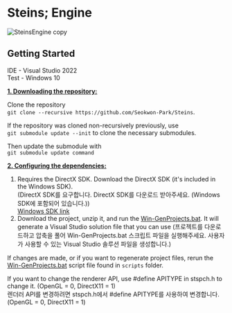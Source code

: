 # Steins; Engine
![SteinsEngine copy](https://github.com/Seokwon-Park/Steins/assets/22045739/30397492-0569-415f-943d-5cdc11ac2345)

## Getting Started
IDE - Visual Studio 2022   
Test - Windows 10

<ins>**1. Downloading the repository:**</ins>

Clone the repository   
`git clone --recursive https://github.com/Seokwon-Park/Steins`.

If the repository was cloned non-recursively previously, use    
`git submodule update --init` to clone the necessary submodules.

Then update the submodule with    
`git submodule update command`


<ins>**2. Configuring the dependencies:**</ins>

1. Requires the DirectX SDK. Download the DirectX SDK (it's included in the Windows SDK).   
(DirectX SDK를 요구합니다. DirectX SDK를 다운로드 받아주세요. (Windows SDK에 포함되어 있습니다.))   
[Windows SDK link](https://developer.microsoft.com/ko-kr/windows/downloads/sdk-archive/)   
2. Download the project, unzip it, and run the [Win-GenProjects.bat](https://github.com/Seokwon-Park/Steins/blob/master/scripts/Win-GenProjects.bat). It will generate a Visual Studio solution file that you can use
(프로젝트를 다운로드하고 압축을 풀어 Win-GenProjects.bat 스크립트 파일을 실행해주세요. 사용자가 사용할 수 있는 Visual Studio 솔루션 파일을 생성합니다.)

If changes are made, or if you want to regenerate project files, rerun the [Win-GenProjects.bat](https://github.com/Seokwon-Park/Steins/blob/master/scripts/Win-GenProjects.bat) script file found in `scripts` folder.

If you want to change the renderer API, use #define APITYPE in stspch.h to change it. (OpenGL = 0, DirectX11 = 1)   
렌더러 API를 변경하려면 stspch.h에서 #define APITYPE를 사용하여 변경합니다. (OpenGL = 0, DirectX11 = 1)
